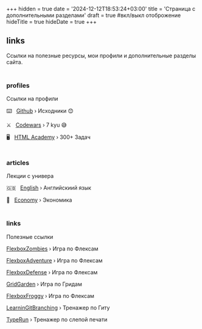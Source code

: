 +++
hidden = true
date = '2024-12-12T18:53:24+03:00'
title = 'Страница с дополнительными разделами'
draft = true  #вкл/выкл отоброжение
hideTitle = true 
hideDate = true
+++

<div>
    <h2 class="mt5">
        links
    </h2>
    <p>
        Ссылки на полезные ресурсы, 
        мои профили и дополнительные разделы сайта. 
    </p>
    <h3 class="mt2" style="padding-top: 20px;">profiles</h3>
                        <p>
                            Ссылки на профили
                        </p>
                        <p>
                            ⌨️ &nbsp; <a href="https://github.com/dkd3v" target="_blank">Github</a> &rsaquo; Исходники 😊
                        </p>
                        <p>
                            ⚔️ &nbsp; <a href="https://www.codewars.com/users/dxrkd3v" target="_blank">Codewars</a> &rsaquo; 7 kyu 😅
                        </p>
                        <p>
                            🖥 &nbsp; <a href="https://htmlacademy.ru/profile/dxrkd3v" target="_blank">HTML Academy</a> &rsaquo; 300+ Задач
                        </p>
                        <h3 class="mt2" style="padding-top: 20px;">articles</h3>
                        <p>
                            Лекции с универа
                        </p>
                        <p>
                            🇬🇧 &nbsp; <a href="/english/">English</a> &rsaquo; Английскиий язык
                        </p>
                        <p>
                            💸  &nbsp; <a href="/economy/">Economy</a> &rsaquo; Экономика
                        </p>
                        <h3 class="mt2" style="padding-top: 20px;">links</h3>
                        <p>
                            Полезные ссылки
                        </p>
                        <p>
                            <a href="https://mastery.games/flexboxzombies/" target="_blank">FlexboxZombies</a> &rsaquo; Игра по Флексам
                        </p>
                        <p>
                            <a href="https://codingfantasy.com/games/flexboxadventure/play" target="_blank">FlexboxAdventure</a> &rsaquo; Игра по Флексам
                        </p>
                        <p>
                            <a href="http://www.flexboxdefense.com/" target="_blank">FlexboxDefense</a> &rsaquo; Игра по Флексам
                        </p>
                        <p>
                            <a href="https://cssgridgarden.com" target="_blank">GridGarden</a> &rsaquo; Игра по Гридам
                        </p>
                        <p>
                            <a href="https://flexboxfroggy.com/" target="_blank">FlexboxFroggy</a> &rsaquo; Игра по Флексам
                        </p>
                        <p>
                            <a href="https://learngitbranching.js.org" target="_blank">LearninGitBranching</a> &rsaquo; Тренажер по Гиту
                        </p>
                        <p>
                            <a href="https://typerun.top" target="_blank">TypeRun</a> &rsaquo; Тренажер по слепой печати
                        </p>
</div>